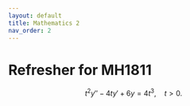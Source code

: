 ```yaml
---
layout: default
title: Mathematics 2
nav_order: 2
---
```


# Refresher for MH1811

$$t^2y''-4ty'+6y=4t^3,\quad t>0.$$